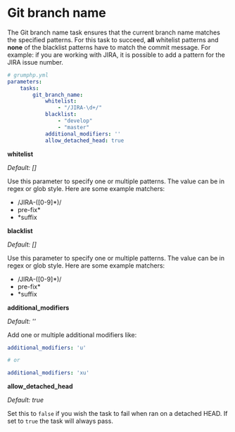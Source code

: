 # Git branch name

The Git branch name task ensures that the current branch name matches the specified patterns.
For this task to succeed, **all** whitelist patterns and **none** of the blacklist patterns have to
match the commit message. For example: if you are working with JIRA, it is possible to add a
pattern for the JIRA issue number.
 
```yaml
# grumphp.yml
parameters:
    tasks:
        git_branch_name:
            whitelist:
                - "/JIRA-\d+/"
            blacklist:
                - "develop"
                - "master"
            additional_modifiers: ''
            allow_detached_head: true
```


**whitelist**

*Default: []*

Use this parameter to specify one or multiple patterns. The value can be in regex or glob style.
Here are some example matchers:

- /JIRA-([0-9]*)/
- pre-fix*
- *suffix

**blacklist**

*Default: []*

Use this parameter to specify one or multiple patterns. The value can be in regex or glob style.
Here are some example matchers:

- /JIRA-([0-9]*)/
- pre-fix*
- *suffix


**additional_modifiers**

*Default: ''*

Add one or multiple additional modifiers like:

```yaml
additional_modifiers: 'u'

# or

additional_modifiers: 'xu'
```


**allow_detached_head**

*Default: true*

Set this to `false` if you wish the task to fail when ran on a detached HEAD. If set to `true` the
task will always pass.
